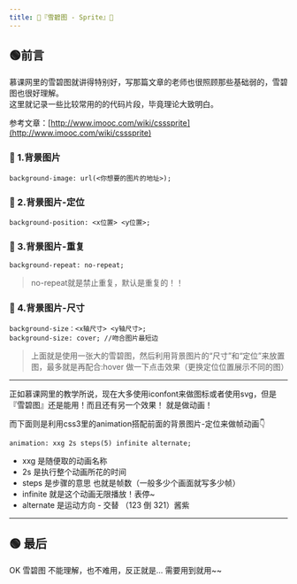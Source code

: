 ```yaml
---
title: 🍇『雪碧图 - Sprite』🍇
---
```


## 🟢前言

慕课网里的雪碧图就讲得特别好，写那篇文章的老师也很照顾那些基础弱的，雪碧图也很好理解。  
这里就记录一些比较常用的的代码片段，毕竟理论大致明白。

参考文章：[http://www.imooc.com/wiki/csssprite](http://www.imooc.com/wiki/csssprite)


### 🔵 1.背景图片
    background-image: url(<你想要的图片的地址>);

### 🔵 2.背景图片-定位
    background-position: <x位置> <y位置>;

### 🔵 3.背景图片-重复
    background-repeat: no-repeat;
>no-repeat就是禁止重复，默认是重复的！！

### 🔵 4.背景图片-尺寸
    background-size：<x轴尺寸> <y轴尺寸>;
    background-size: cover; //吻合图片最短边

>上面就是使用一张大的雪碧图，然后利用背景图片的“尺寸”和“定位”来放置图，最多就是再配合:hover 做一下点击效果（更换定位位置展示不同的图）

---
正如慕课网里的教学所说，现在大多使用iconfont来做图标或者使用svg，但是『雪碧图』还是能用！而且还有另一个效果！ 就是做动画！  

而下面则是利用css3里的animation搭配前面的背景图片-定位来做帧动画👇

    animation: xxg 2s steps(5) infinite alternate;

- xxg 是随便取的动画名称  
- 2s 是执行整个动画所花的时间
- steps 是步骤的意思 也就是帧数（一般多少个画面就写多少帧）
- infinite 就是这个动画无限播放！表停~
- alternate 是运动方向 - 交替 （123 倒 321）酱紫   
 
---   
## 🟢 最后
OK 雪碧图 不能理解，也不难用，反正就是... 需要用到就用~~